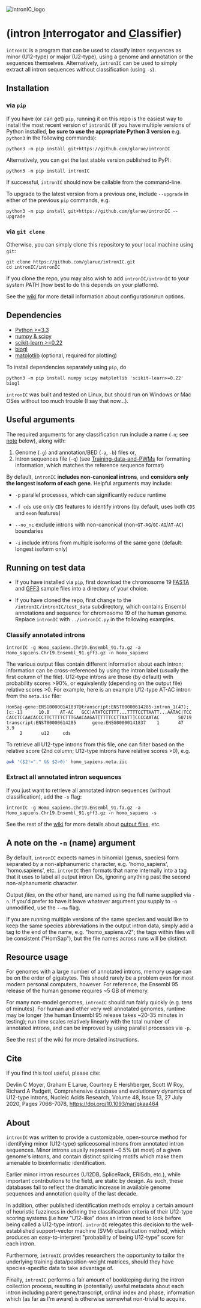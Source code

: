 ![intronIC_logo](https://user-images.githubusercontent.com/6827531/82829967-62872480-9e69-11ea-94e9-fa7306c7df1b.png)

# (intron <ins>I</ins>nterrogator and <ins>C</ins>lassifier)

`intronIC` is a program that can be used to classify intron sequences as minor (U12-type) or major (U2-type), using a genome and annotation or the sequences themselves. Alternatively, `intronIC` can be used to simply extract all intron sequences without classification (using `-s`).

## Installation

### via `pip`

If you have (or can get) `pip`, running it on this repo is the easiest way to install the most recent version of `intronIC` (if you have multiple versions of Python installed, **be sure to use the appropriate Python 3 version** e.g. `python3` in the following commands):

```console
python3 -m pip install git+https://github.com/glarue/intronIC
```

Alternatively, you can get the last stable version published to PyPI:

```console
python3 -m pip install intronIC
```

If successful, `intronIC` should now be callable from the command-line.

To upgrade to the latest version from a previous one, include `--upgrade` in either of the previous `pip` commands, e.g.

```console
python3 -m pip install git+https://github.com/glarue/intronIC --upgrade
```

### via `git clone`

Otherwise, you can simply clone this repository to your local machine using `git`:

```console
git clone https://github.com/glarue/intronIC.git
cd intronIC/intronIC
```

If you clone the repo, you may also wish to add `intronIC/intronIC` to your system PATH (how best to do this depends on your platform).

See the [wiki](https://github.com/glarue/intronIC/wiki) for more detail information about configuration/run options.

## Dependencies

* [Python >=3.3](https://www.python.org/downloads/)
* [numpy & scipy](https://www.scipy.org/scipylib/download.html)
* [scikit-learn >=0.22](http://scikit-learn.org/stable/index.html)
* [biogl](https://github.com/glarue/biogl)
* [matplotlib](https://matplotlib.org/) (optional, required for plotting)

To install dependencies separately using `pip`, do

`python3 -m pip install numpy scipy matplotlib 'scikit-learn>=0.22' biogl`

`intronIC` was built and tested on Linux, but should run on Windows or Mac OSes without too much trouble (I say that now...).

## Useful arguments

The required arguments for any classification run include a name (`-n`; see [note](#A-note-on-the--n-name-argument) below), along with:

1. Genome (`-g`) and annotation/BED (`-a`, `-b`) files or,
2. Intron sequences file (`-q`) (see [Training-data-and-PWMs](https://github.com/glarue/intronIC/wiki/Training-data-and-PWMs) for formatting information, which matches the reference sequence format)

By default, `intronIC` **includes non-canonical introns**, and **considers only the longest isoform of each gene**. Helpful arguments may include:

* `-p`  parallel processes, which can significantly reduce runtime

* `-f cds`  use only `CDS` features to identify introns (by default, uses both `CDS` and `exon` features)

* `--no_nc` exclude introns with non-canonical (non-`GT-AG`/`GC-AG`/`AT-AC`) boundaries

* `-i`  include introns from multiple isoforms of the same gene (default: longest isoform only)

## Running on test data

* If you have installed via `pip`, first download the chromosome 19 [FASTA](https://github.com/glarue/intronIC/raw/master/intronIC/test_data/Homo_sapiens.Chr19.Ensembl_91.fa.gz) and [GFF3](https://github.com/glarue/intronIC/raw/master/intronIC/test_data/Homo_sapiens.Chr19.Ensembl_91.gff3.gz) sample files into a directory of your choice.

* If you have cloned the repo, first change to the `/intronIC/intronIC/test_data` subdirectory, which contains Ensembl annotations and sequence for chromosome 19 of the human genome. Replace `intronIC` with `../intronIC.py` in the following examples.

### Classify annotated introns

```
intronIC -g Homo_sapiens.Chr19.Ensembl_91.fa.gz -a Homo_sapiens.Chr19.Ensembl_91.gff3.gz -n homo_sapiens
```

The various output files contain different information about each intron; information can be cross-referenced by using the intron label (usually the first column of the file). U12-type introns are those (by default) with probability scores >90%, or equivalently (depending on the output file) relative scores >0. For example, here is an example U12-type AT-AC intron from the `meta.iic` file:

```
HomSap-gene:ENSG00000141837@transcript:ENST00000614285-intron_1(47);[c:-1]      10.0    AT-AC   GCC|ATATCCTTTT...TTTTCCTTAATT...AATAC|TCC       CACCTCCAACACCCTTCTTTTCTTTGAACAAGAT[TTTTCCTTAATT]CCCCAATAC       50719   transcript:ENST00000614285      gene:ENSG00000141837    1       47      3.9
     2       u12     cds
```

To retrieve all U12-type introns from this file, one can filter based on the relative score (2nd column; U12-type introns have relative scores >0), e.g.

```bash
awk '($2!="." && $2>0)' homo_sapiens.meta.iic
```

### Extract all annotated intron sequences

If you just want to retrieve all annotated intron sequences (without classification), add the `-s` flag:

```
intronIC -g Homo_sapiens.Chr19.Ensembl_91.fa.gz -a Homo_sapiens.Chr19.Ensembl_91.gff3.gz -n homo_sapiens -s
```

See the rest of the [wiki](https://github.com/glarue/intronIC/wiki) for more details about [output files](https://github.com/glarue/intronIC/wiki/Output-files), etc.

## A note on the `-n` (name) argument

By default, `intronIC` expects names in binomial (genus, species) form separated by a non-alphanumeric character, e.g. 'homo_sapiens', 'homo.sapiens', etc. `intronIC` then formats that name internally into a tag that it uses to label all output intron IDs, ignoring anything past the second non-alphanumeric character.

Output *files*, on the other hand, are named using the full name supplied via `-n`. If you'd prefer to have it leave whatever argument you supply to `-n` unmodified, use the `--na` flag.

If you are running multiple versions of the same species and would like to keep the same species abbreviations in the output intron data, simply add a tag to the end of the name, e.g. "homo_sapiens.v2"; the tags within files will be consistent ("HomSap"), but the file names across runs will be distinct.

## Resource usage

For genomes with a large number of annotated introns, memory usage can be on the order of gigabytes. This should rarely be a problem even for most modern personal computers, however. For reference, the Ensembl 95 release of the human genome requires ~5 GB of memory.

For many non-model genomes, `intronIC` should run fairly quickly (e.g. tens of minutes). For human and other very well annotated genomes, runtime may be longer (the human Ensembl 95 release takes ~20-35 minutes in testing); run time scales relatively linearly with the total number of annotated introns, and can be improved by using parallel processes via `-p`.

See the rest of the wiki for more detailed instructions.

## Cite

If you find this tool useful, please cite:

Devlin C Moyer, Graham E Larue, Courtney E Hershberger, Scott W Roy, Richard A Padgett, Comprehensive database and evolutionary dynamics of U12-type introns, Nucleic Acids Research, Volume 48, Issue 13, 27 July 2020, Pages 7066–7078, <https://doi.org/10.1093/nar/gkaa464>

## About

`intronIC` was written to provide a customizable, open-source method for identifying minor (U12-type) spliceosomal introns from annotated intron sequences. Minor introns usually represent ~0.5% (at most) of a given genome's introns, and contain distinct splicing motifs which make them amenable to bioinformatic identification.

Earlier minor intron resources (U12DB, SpliceRack, ERISdb, etc.), while important contributions to the field, are static by design. As such, these databases fail to reflect the dramatic increase in available genome sequences and annotation quality of the last decade.

In addition, other published identification methods employ a certain amount of heuristic fuzziness in defining the classification criteria of their U12-type scoring systems (i.e how "U12-like" does an intron need to look before being called a U12-type intron). `intronIC` relegates this decision to the well-established support-vector machine (SVM) classification method, which produces an easy-to-interpret "probability of being U12-type" score for each intron.

Furthermore, `intronIC` provides researchers the opportunity to tailor the underlying training data/position-weight matrices, should they have species-specific data to take advantage of.

Finally, `intronIC` performs a fair amount of bookkeping during the intron collection process, resulting in (potentially) useful metadata about each intron including parent gene/transcript, ordinal index and phase, information which (as far as I'm aware) is otherwise somewhat non-trivial to acquire.

